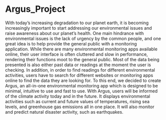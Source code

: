 # Argus_Project

With today’s increasing degradation to our planet earth, it is becoming increasingly important to start addressing our environmental issues and raise awareness about our planet’s health. One main hindrance with environmental issues is the lack of urgency by the common people, and one great idea is to help provide the general public with a monitoring application. 
While there are many environmental monitoring apps available online, their user interface is often cluttered and slow in performance, rendering their functions moot to the general public. Most of the data being presented is also either past data or readings at the moment the user is checking. In addition, in order to find readings for different environmental activities, users have to search for different websites or monitoring apps online to find the data they are looking for.
To this end, we decided to create Argus, an all-in-one environmental monitoring app which is designed to be minimal, intuitive to use and fast to use. With Argus, users will be informed of the climate activity today and in the future. It displays environmental activities such as current and future values of temperatures, rising sea levels, and greenhouse gas emissions all in one place. It will also monitor and predict natural disaster activity, such as earthquakes.
